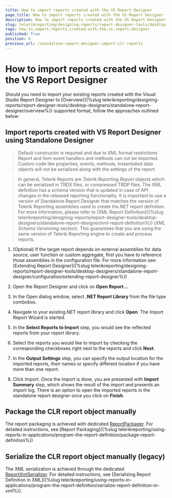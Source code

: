 ```yaml
---
title: How to import reports created with the VS Report Designer
page_title: How to import reports created with the VS Report Designer 
description: How to import reports created with the VS Report Designer
slug: telerikreporting/designing-reports/report-designer-tools/desktop-designers/standalone-report-designer/how-to-import-reports-created-with-the-vs-report-designer
tags: how,to,import,reports,created,with,the,vs,report,designer
published: True
position: 6
previous_url: /standalone-report-designer-import-clr-reports
---
```


# How to import reports created with the VS Report Designer

Should you need to import your existing reports created with the Visual Studio Report Designer to [Overview]({%slug telerikreporting/designing-reports/report-designer-tools/desktop-designers/standalone-report-designer/overview%}) supported format, follow the approaches outlined below: 

## Import reports created with VS Report Designer using Standalone Designer

> Default constructor is required and due to XML format restrictions Report and Item event handlers and methods can not be imported. Custom code like properties, events, methods, instantiated data objects will not be serialized along with the settings of the report. 


> In general, Telerik Reports are *Telerik.Reporting.Report* objects which can be serialized in TRDX files, or compressed TRDP files. The XML definition has a schema version that is updated in case of API changes in the released reporting functionality. It is important to use a version of Standalone Report Designer that matches the version of Telerik Reporting assemblies used to create the.NET report definition. For more information, please refer to [XML Report Definition]({%slug telerikreporting/designing-reports/report-designer-tools/desktop-designers/standalone-report-designer/xml-report-definition%}) (*XML Schema Versioning* section). This guarantees that you are using the same version of Telerik Reporting engine to create and process reports. 


1. (Optional) If the target report depends on external assemblies for data source, user function or custom aggregate, first you have to reference those assemblies in the configuration file. For more information see: [Extending Report Designer]({%slug telerikreporting/designing-reports/report-designer-tools/desktop-designers/standalone-report-designer/configuration/extending-report-designer%})

1. Open the Report Designer and click on __Open Report...__ 

1. In the Open dialog window, select __.NET Report Library__ from the file type combobox. 

1. Navigate to your existing.NET report library and click __Open__. The Import Report Wizard is started. 

1. In the __Select Reports to Import__ step, you would see the reflected reports from your report library. 

1. Select the reports you would like to import by checking the corresponding checkboxes right next to the reports and click __Next__. 

1. In the __Output Settings__ step, you can specify the output location for the imported reports, their names or specify different location if you have more than one report. 

1. Click Import. Once the import is done, you are presented with __Import Summary__ step, which shows the result of the import and presents an import log. There is an option to open the imported reports in the standalone report designer once you click on __Finish__. 

## Package the CLR report object manually

The report packaging is achieved with dedicated [ReportPackager](/reporting/api/Telerik.Reporting.ReportPackager). For detailed instructions, see [Report Packaging]({%slug telerikreporting/using-reports-in-applications/program-the-report-definition/package-report-definition%})

## Serialize the CLR report object manually (legacy)

The XML serialization is achieved through the dedicated [ReportXmlSerializer](/reporting/api/Telerik.Reporting.XmlSerialization.ReportXmlSerializer). For detailed instructions, see [Serializing Report Definition in XML]({%slug telerikreporting/using-reports-in-applications/program-the-report-definition/serialize-report-definition-in-xml%}).
